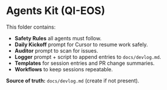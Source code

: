 # Agents Kit (QI-EOS)

This folder contains:
- **Safety Rules** all agents must follow.
- **Daily Kickoff** prompt for Cursor to resume work safely.
- **Auditor** prompt to scan for issues.
- **Logger** prompt + script to append entries to `docs/devlog.md`.
- **Templates** for session entries and PR change summaries.
- **Workflows** to keep sessions repeatable.

**Source of truth:** `docs/devlog.md` (create if not present).
